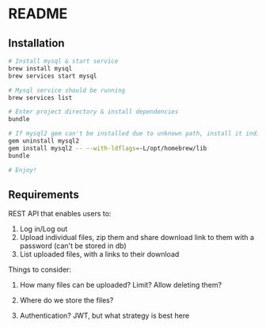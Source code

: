 # README

## Installation

```sh
# Install mysql & start service
brew install mysql
brew services start mysql

# Mysql service should be running
brew services list

# Enter project directory & install dependencies
bundle

# If mysql2 gem can't be installed due to unknown path, install it individually and later run bunle again
gem uninstall mysql2
gem install mysql2 -- --with-ldflags=-L/opt/homebrew/lib
bundle

# Enjoy!
```

## Requirements

REST API that enables users to:

1. Log in/Log out
2. Upload individual files, zip them and share download link to them with a password (can't be stored in db)
3. List uploaded files, with a links to their download

Things to consider:

1. How many files can be uploaded? Limit? Allow deleting them?

2. Where do we store the files?

3. Authentication? JWT, but what strategy is best here
